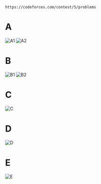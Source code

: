 ```
https://codeforces.com/contest/5/problems
```

# A
![A1](https://github.com/VanHoang110802/ABCXYZ/assets/108053955/d16c6b76-408b-40e8-bf6c-dba80173c339)
![A2](https://github.com/VanHoang110802/ABCXYZ/assets/108053955/e901af0f-6395-441a-b36f-3ed18cc0bc28)


# B
![B1](https://github.com/VanHoang110802/ABCXYZ/assets/108053955/210d7737-6369-4e34-9316-b3d6cde72f45)
![B2](https://github.com/VanHoang110802/ABCXYZ/assets/108053955/13e6f3b3-9876-44be-b99c-df6a6e1994f2)


# C
![C](https://github.com/VanHoang110802/ABCXYZ/assets/108053955/a7a1f2ec-e608-4986-bc5f-edcab976ba63)

# D
![D](https://github.com/VanHoang110802/ABCXYZ/assets/108053955/8fbf2e3e-bce8-4679-8846-fb72c2ed26b3)

# E
![E](https://github.com/VanHoang110802/ABCXYZ/assets/108053955/5a053c46-aa58-4267-919d-ad230aab103b)

